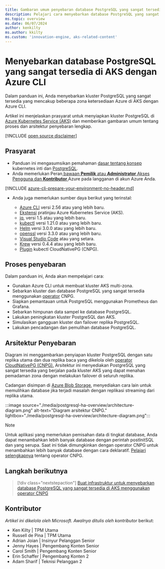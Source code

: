 ```yaml
---
title: Gambaran umum penyebaran database PostgreSQL yang sangat tersedia di AKS dengan Azure CLI
description: Pelajari cara menyebarkan database PostgreSQL yang sangat tersedia di AKS menggunakan operator CloudNativePG.
ms.topic: overview
ms.date: 06/07/2024
author: kenkilty
ms.author: kkilty
ms.custom: 'innovation-engine, aks-related-content'
---
```

# Menyebarkan database PostgreSQL yang sangat tersedia di AKS dengan Azure CLI

Dalam panduan ini, Anda menyebarkan kluster PostgreSQL yang sangat tersedia yang mencakup beberapa zona ketersediaan Azure di AKS dengan Azure CLI.

Artikel ini menjelaskan prasyarat untuk menyiapkan kluster PostgreSQL di [Azure Kubernetes Service (AKS)][what-is-aks] dan memberikan gambaran umum tentang proses dan arsitektur penyebaran lengkap.

[!INCLUDE [open source disclaimer](./includes/open-source-disclaimer.md)]

## Prasyarat

* Panduan ini mengasumsikan pemahaman [dasar tentang konsep][core-kubernetes-concepts] kubernetes inti dan [PostgreSQL][postgresql].
* Anda memerlukan Peran[ bawaan **Pemilik** atau **Administrator** Akses Pengguna dan **Kontributor** ][azure-roles]Azure pada langganan di akun Azure Anda.

[!INCLUDE [azure-cli-prepare-your-environment-no-header.md](~/reusable-content/azure-cli/azure-cli-prepare-your-environment-no-header.md)]

* Anda juga memerlukan sumber daya berikut yang terinstal:

  * [Azure CLI](/cli/azure/install-azure-cli) versi 2.56 atau yang lebih baru.
  * [Ekstensi][aks-preview] pratinjau Azure Kubernetes Service (AKS).
  * [jq][jq], versi 1.5 atau yang lebih baru.
  * [kubectl][install-kubectl] versi 1.21.0 atau yang lebih baru.
  * [Helm][install-helm] versi 3.0.0 atau yang lebih baru.
  * [openssl][install-openssl] versi 3.3.0 atau yang lebih baru.
  * [Visual Studio Code][install-vscode] atau yang setara.
  * [Krew][install-krew] versi 0.4.4 atau yang lebih baru.
  * [Plugin][cnpg-plugin] kubectl CloudNativePG (CNPG).

## Proses penyebaran

Dalam panduan ini, Anda akan mempelajari cara:

* Gunakan Azure CLI untuk membuat kluster AKS multi-zona.
* Sebarkan kluster dan database PostgreSQL yang sangat tersedia menggunakan [operator][cnpg-plugin] CNPG.
* Siapkan pemantauan untuk PostgreSQL menggunakan Prometheus dan Grafana.
* Sebarkan himpunan data sampel ke database PostgreSQL.
* Lakukan peningkatan kluster PostgreSQL dan AKS.
* Simulasikan gangguan kluster dan failover replika PostgreSQL.
* Lakukan pencadangan dan pemulihan database PostgreSQL.

## Arsitektur Penyebaran

Diagram ini menggambarkan penyiapan kluster PostgreSQL dengan satu replika utama dan dua replika baca yang dikelola oleh [operator CloudNativePG (CNPG).](https://cloudnative-pg.io/) Arsitektur ini menyediakan PostgreSQL yang sangat tersedia yang berjalan pada kluster AKS yang dapat menahan pemadaman zona dengan melakukan failover di seluruh replika.

Cadangan disimpan di [Azure Blob Storage](/azure/storage/blobs/), menyediakan cara lain untuk memulihkan database jika terjadi masalah dengan replikasi streaming dari replika utama.

:::image source="./media/postgresql-ha-overview/architecture-diagram.png" alt-text="Diagram arsitektur CNPG." lightbox="./media/postgresql-ha-overview/architecture-diagram.png":::

> [!NOTE]
> Untuk aplikasi yang memerlukan pemisahan data di tingkat database, Anda dapat menambahkan lebih banyak database dengan perintah postInitSQL dan yang serupa. Saat ini tidak dimungkinkan dengan operator CNPG untuk menambahkan lebih banyak database dengan cara deklaratif.
[Pelajari selengkapnya](https://github.com/cloudnative-pg/cloudnative-pg) tentang operator CNPG. 

## Langkah berikutnya

> [!div class="nextstepaction"]
> [Buat infrastruktur untuk menyebarkan database PostgreSQL yang sangat tersedia di AKS menggunakan operator CNPG][create-infrastructure]

## Kontributor

*Artikel ini dikelola oleh Microsoft. Awalnya ditulis oleh kontributor* berikut:

* Ken Kilty | TPM Utama
* Russell de Pina | TPM Utama
* Adrian Joian | Insinyur Pelanggan Senior
* Jenny Hayes | Pengembang Konten Senior
* Carol Smith | Pengembang Konten Senior
* Erin Schaffer | Pengembang Konten 2
* Adam Sharif | Teknisi Pelanggan 2

<!-- LINKS -->
[what-is-aks]: ./what-is-aks.md
[postgresql]: https://www.postgresql.org/
[core-kubernetes-concepts]: ./concepts-clusters-workloads.md
[azure-roles]: /azure/role-based-access-control/built-in-roles
[aks-preview]: ./draft.md#install-the-aks-preview-azure-cli-extension
[jq]: https://jqlang.github.io/jq/
[install-kubectl]: https://kubernetes.io/docs/tasks/tools/install-kubectl/
[install-helm]: https://helm.sh/docs/intro/install/
[install-openssl]: https://www.openssl.org/
[install-vscode]: https://code.visualstudio.com/Download
[install-krew]: https://krew.sigs.k8s.io/
[cnpg-plugin]: https://cloudnative-pg.io/documentation/current/kubectl-plugin/#using-krew
[create-infrastructure]: ./create-postgresql-ha.md
